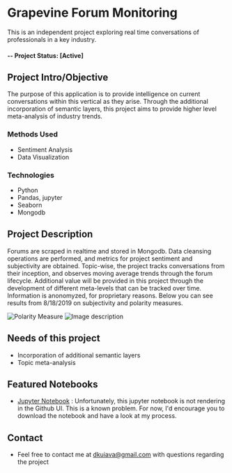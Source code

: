 # Grapevine Forum Monitoring
This is an independent project exploring real time conversations of professionals in a key industry.

#### -- Project Status: [Active]

## Project Intro/Objective
The purpose of this application is to provide intelligence on current conversations within this vertical as they arise. Through the additional incorporation of semantic layers, this project aims to provide higher level meta-analysis of industry trends. 

### Methods Used
* Sentiment Analysis
* Data Visualization

### Technologies
* Python
* Pandas, jupyter
* Seaborn
* Mongodb

## Project Description
Forums are scraped in realtime and stored in Mongodb. Data cleansing operations are performed, and metrics for project sentiment and subjectivity are obtained. Topic-wise, the project tracks conversations from their inception, and observes moving average trends through the forum lifecycle. Additional value will be provided in this project through the development of different meta-levels that can be tracked over time. Information is anonomyzed, for proprietary reasons. Below you can see results from 8/18/2019 on subjectivity and polarity measures. 

![Polarity Measure](https://github.com/dkuiava/grapevine-forum-monitoring/blob/master/20190818%20Polarity%20Measure.png)
![Image description](https://github.com/dkuiava/grapevine-forum-monitoring/blob/master/20190818%20Subjectivity%20Measure.png)

## Needs of this project

- Incorporation of additional semantic layers
- Topic meta-analysis


## Featured Notebooks
* [Jupyter Notebook](https://github.com/dkuiava/grapevine-forum-monitoring/blob/master/Sentiment%20Analysis%20By%20Forum%20Topic.ipynb) : Unfortunately, this jupyter notebook is not rendering in the Github UI. This is a known problem. For now, I'd encourage you to download the notebook and have a look at my process. 

## Contact
* Feel free to contact me at dkuiava@gmail.com with questions regarding the project
